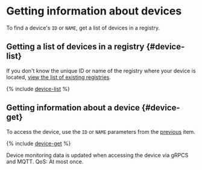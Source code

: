 # Getting information about devices

To find a device's `ID` or `NAME`, get a list of devices in a registry.

## Getting a list of devices in a registry {#device-list}

If you don't know the unique ID or name of the registry where your device is located, [view the list of existing registries](../registry/registry-list.md#registry-list).

{% include [device-list](../../../_includes/iot-core/device-list.md) %}

## Getting information about a device {#device-get}

To access the device, use the `ID` or `NAME` parameters from the [previous](#device-list) item.

{% include [device-get](../../../_includes/iot-core/device-get.md) %}

Device monitoring data is updated when accessing the device via gRPCS and MQTT. QoS: At most once.
